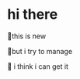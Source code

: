 # hi there

<font style="vertical-align: inherit;"><font style="vertical-align: inherit;">🤔</font></font>this is new 

<font style="vertical-align: inherit;"><font style="vertical-align: inherit;">🥳</font></font>but i try to manage 

🦎 i think i can get it
